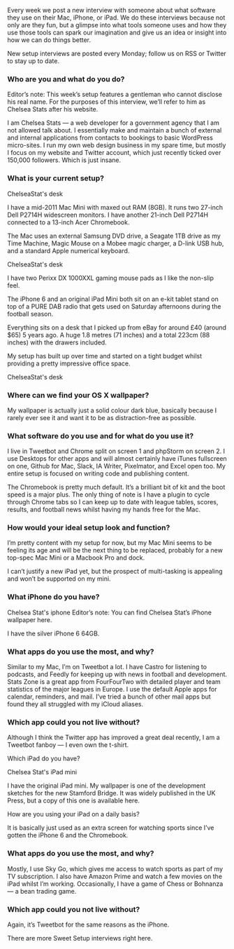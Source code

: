 Every week we post a new interview with someone about what software they use on their Mac, iPhone, or iPad. We do these interviews because not only are they fun, but a glimpse into what tools someone uses and how they use those tools can spark our imagination and give us an idea or insight into how we can do things better.

New setup interviews are posted every Monday; follow us on RSS or Twitter to stay up to date.

### Who are you and what do you do?

Editor’s note: This week’s setup features a gentleman who cannot disclose his real name. For the purposes of this interview, we’ll refer to him as Chelsea Stats after his website.

I am Chelsea Stats — a web developer for a government agency that I am not allowed talk about. I essentially make and maintain a bunch of external and internal applications from contacts to bookings to basic WordPress micro-sites. I run my own web design business in my spare time, but mostly I focus on my website and Twitter account, which just recently ticked over 150,000 followers. Which is just insane.

### What is your current setup?

ChelseaStat's desk

I have a mid-2011 Mac Mini with maxed out RAM (8GB). It runs two 27-inch Dell P2714H widescreen monitors. I have another 21-inch Dell P2714H connected to a 13-inch Acer Chromebook.

The Mac uses an external Samsung DVD drive, a Seagate 1TB drive as my Time Machine, Magic Mouse on a Mobee magic charger, a D-link USB hub, and a standard Apple numerical keyboard.

ChelseaStat's desk

I have two Perixx DX 1000XXL gaming mouse pads as I like the non-slip feel.

The iPhone 6 and an original iPad Mini both sit on an e-kit tablet stand on top of a PURE DAB radio that gets used on Saturday afternoons during the football season.

Everything sits on a desk that I picked up from eBay for around £40 (around $65) 5 years ago. A huge 1.8 metres (71 inches) and a total 223cm (88 inches) with the drawers included.

My setup has built up over time and started on a tight budget whilst providing a pretty impressive office space.

ChelseaStat's desk

### Where can we find your OS X wallpaper?

My wallpaper is actually just a solid colour dark blue, basically because I rarely ever see it and want it to be as distraction-free as possible.

### What software do you use and for what do you use it?

I live in Tweetbot and Chrome split on screen 1 and phpStorm on screen 2. I use Desktops for other apps and will almost certainly have iTunes fullscreen on one, Github for Mac, Slack, IA Writer, Pixelmator, and Excel open too. My entire setup is focused on writing code and publishing content.

The Chromebook is pretty much default. It’s a brilliant bit of kit and the boot speed is a major plus. The only thing of note is I have a plugin to cycle through Chrome tabs so I can keep up to date with league tables, scores, results, and football news whilst having my hands free for the Mac.

### How would your ideal setup look and function?

I’m pretty content with my setup for now, but my Mac Mini seems to be feeling its age and will be the next thing to be replaced, probably for a new top-spec Mac Mini or a Macbook Pro and dock.

I can’t justify a new iPad yet, but the prospect of multi-tasking is appealing and won’t be supported on my mini.

### What iPhone do you have?

Chelsea Stat's iphone
Editor’s note: You can find Chelsea Stat’s iPhone wallpaper here.

I have the silver iPhone 6 64GB.

### What apps do you use the most, and why?

Similar to my Mac, I’m on Tweetbot a lot. I have Castro for listening to podcasts, and Feedly for keeping up with news in football and development. Stats Zone is a great app from FourFourTwo with detailed player and team statistics of the major leagues in Europe. I use the default Apple apps for calendar, reminders, and mail. I’ve tried a bunch of other mail apps but found they all struggled with my iCloud aliases.

### Which app could you not live without?

Although I think the Twitter app has improved a great deal recently, I am a Tweetbot fanboy — I even own the t-shirt.

Which iPad do you have?

Chelsea Stat's iPad mini

I have the original iPad mini. My wallpaper is one of the development sketches for the new Stamford Bridge. It was widely published in the UK Press, but a copy of this one is available here.

How are you using your iPad on a daily basis?

It is basically just used as an extra screen for watching sports since I’ve gotten the iPhone 6 and the Chromebook.

### What apps do you use the most, and why?

Mostly, I use Sky Go, which gives me access to watch sports as part of my TV subscription. I also have Amazon Prime and watch a few movies on the iPad whilst I’m working. Occasionally, I have a game of Chess or Bohnanza — a bean trading game.

### Which app could you not live without?

Again, it’s Tweetbot for the same reasons as the iPhone.

There are more Sweet Setup interviews right here.
